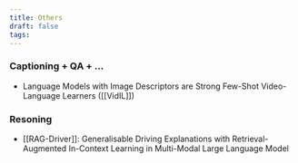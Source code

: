 ```yaml
---
title: Others
draft: false
tags:
---
```

### Captioning + QA + ...
- Language Models with Image Descriptors are Strong Few-Shot Video-Language Learners ([[VidIL]])

### Resoning
- [[RAG-Driver]]: Generalisable Driving Explanations with Retrieval-Augmented In-Context Learning in Multi-Modal Large Language Model